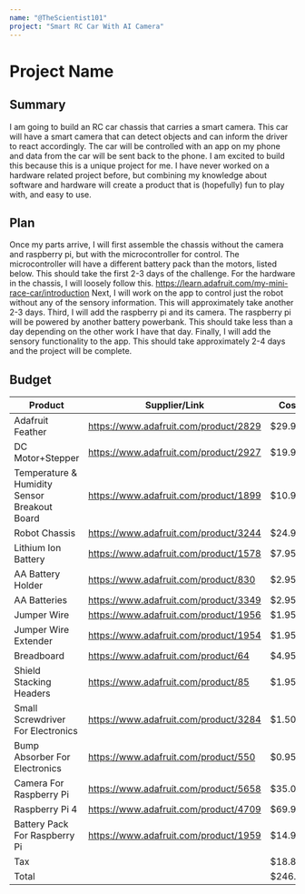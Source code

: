 ```yaml
---
name: "@TheScientist101"
project: "Smart RC Car With AI Camera"
---
```


# Project Name

## Summary

I am going to build an RC car chassis that carries a smart camera. This car will have a smart camera that can detect objects and can inform the driver to react accordingly. The car will be controlled with an app on my phone and data from the car will be sent back to the phone. I am excited to build this because this is a unique project for me. I have never worked on a hardware related project before, but combining my knowledge about software and hardware will create a product that is (hopefully) fun to play with, and easy to use.

## Plan

Once my parts arrive, I will first assemble the chassis without the camera and raspberry pi, but with the microcontroller for control. The microcontroller will have a different battery pack than the motors, listed below. This should take the first 2-3 days of the challenge. For the hardware in the chassis, I will loosely follow this. https://learn.adafruit.com/my-mini-race-car/introduction Next, I will work on the app to control just the robot without any of the sensory information. This will approximately take another 2-3 days. Third, I will add the raspberry pi and its camera. The raspberry pi will be powered by another battery powerbank. This should take less than a day depending on the other work I have that day. Finally, I will add the sensory functionality to the app. This should take approximately 2-4 days and the project will be complete.

## Budget

| Product         | Supplier/Link                         | Cost   |
| --------------- | ------------------------------------- | ------ |
| Adafruit Feather | https://www.adafruit.com/product/2829 | $29.95 |
| DC Motor+Stepper | https://www.adafruit.com/product/2927 | $19.95 |
| Temperature & Humidity Sensor Breakout Board | https://www.adafruit.com/product/1899 | $10.95 |
| Robot Chassis | https://www.adafruit.com/product/3244 | $24.95 |
| Lithium Ion Battery | https://www.adafruit.com/product/1578 | $7.95 |
| AA Battery Holder | https://www.adafruit.com/product/830 | $2.95 |
| AA Batteries | https://www.adafruit.com/product/3349 | $2.95 |
| Jumper Wire | https://www.adafruit.com/product/1956 | $1.95 |
| Jumper Wire Extender | https://www.adafruit.com/product/1954 | $1.95 |
| Breadboard | https://www.adafruit.com/product/64 | $4.95 |
| Shield Stacking Headers | https://www.adafruit.com/product/85 | $1.95 |
| Small Screwdriver For Electronics | https://www.adafruit.com/product/3284 | $1.50 |
| Bump Absorber For Electronics | https://www.adafruit.com/product/550 | $0.95 |
| Camera For Raspberry Pi | https://www.adafruit.com/product/5658 | $35.00 |
| Raspberry Pi 4 | https://www.adafruit.com/product/4709 | $69.95 |
| Battery Pack For Raspberry Pi | https://www.adafruit.com/product/1959 | $14.95 |
| Tax | | $18.80 |
| Total           |                                       | $246.65 |

